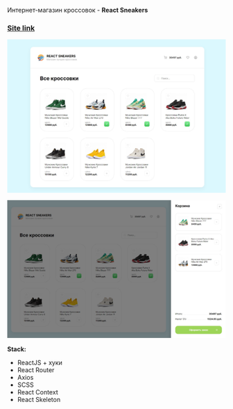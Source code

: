 Интернет-магазин кроссовок - **React Sneakers**

### [Site link](https://maria-khabian.github.io/react-sneakers/)

[![main_page](https://github.com/maria-khabian/react-sneakers/blob/master/screenShots/main_page.jpg)](https://maria-khabian.github.io/react-sneakers/)

[![drawer](https://github.com/maria-khabian/react-sneakers/blob/master/screenShots/drawer.jpg)](https://maria-khabian.github.io/react-sneakers/)

**Stack:**

- ReactJS + хуки
- React Router
- Axios
- SCSS
- React Context
- React Skeleton
